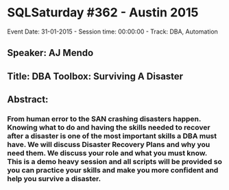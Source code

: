# SQLSaturday #362 - Austin 2015
Event Date: 31-01-2015 - Session time: 00:00:00 - Track: DBA, Automation
## Speaker: AJ Mendo
## Title: DBA Toolbox: Surviving A Disaster
## Abstract:
### From human error to the SAN crashing disasters happen. Knowing what to do and having the skills needed to recover after a disaster is one of the most important skills a DBA must have. We will discuss Disaster Recovery Plans and why you need them. We discuss your role and what you must know. This is a demo heavy session and all scripts will be provided so you can practice your skills and make you more confident and help you survive a disaster.

